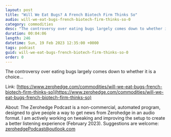 ```yaml
---
layout: post
title: "Will We Eat Bugs? A French Biotech Firm Thinks So"
audio: will-we-eat-bugs-french-biotech-firm-thinks-so-0
category: commodities
desc: "The controversy over eating bugs largely comes down to whether it is a choice..."
duration: 00:04:06
length: 246
datetime: Sun, 19 Feb 2023 12:35:00 +0000
tags: podcast
guid: will-we-eat-bugs-french-biotech-firm-thinks-so-0
order: 0
---
```

The controversy over eating bugs largely comes down to whether it is a choice...

Link: [https://www.zerohedge.com/commodities/will-we-eat-bugs-french-biotech-firm-thinks-so](https://www.zerohedge.com/commodities/will-we-eat-bugs-french-biotech-firm-thinks-so)

About: The Zerohedge Podcast is a non-commercial, automated program, designed to give people a way to get news from Zerohedge in an audio format.  I am actively working on tweaking and improving the setup to create a better listening experience (February 2023).  Suggestions are welcome: [zerohedgePodcast@outlook.com](mailto:zerohedgePodcast@outlook.com)